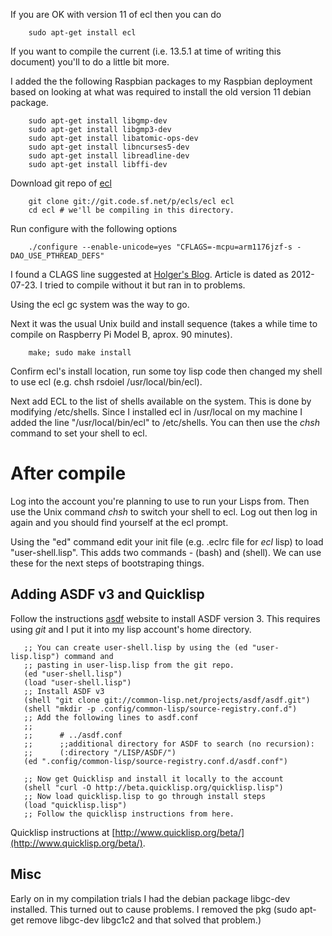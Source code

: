 If you are OK with version 11 of ecl then you can do

```shell
    sudo apt-get install ecl
```

If you want to compile the current (i.e. 13.5.1 at time of writing this document) you'll
to do a little bit more.

I added the the following Raspbian packages to my Raspbian deployment based on looking at what
was required to install the old version 11 debian package.

```shell
    sudo apt-get install libgmp-dev
    sudo apt-get install libgmp3-dev
    sudo apt-get install libatomic-ops-dev
    sudo apt-get install libncurses5-dev
    sudo apt-get install libreadline-dev
    sudo apt-get install libffi-dev
```


Download git repo of [ecl](http://ecls.sourceforge.net/download.html)

```shell
    git clone git://git.code.sf.net/p/ecls/ecl ecl
    cd ecl # we'll be compiling in this directory.
```


Run configure with the following options

```shell
    ./configure --enable-unicode=yes "CFLAGS=-mcpu=arm1176jzf-s -DAO_USE_PTHREAD_DEFS"
```

I found a CLAGS line suggested at [Holger's Blog](http://blog.hdurer.net/posts/2012/07/23_building-my-own-ecl-for-and-on-the-raspberry-pi.html). Article is dated as 2012-07-23. I tried to compile without it but ran in to problems.


Using the ecl gc system was the way to go.

Next it was the usual Unix build and install sequence (takes a while time to compile on Raspberry Pi Model B,
aprox. 90 minutes).


```shell
    make; sudo make install
```

Confirm ecl's install location, run some toy lisp code then changed my shell to use ecl (e.g. 
chsh rsdoiel /usr/local/bin/ecl).

Next add ECL to the list of shells available on the system. This is done by modifying
/etc/shells. Since I installed ecl in /usr/local on my machine I added the line "/usr/local/bin/ecl" to
/etc/shells. You can then use the _chsh_ command to set your shell to ecl.
 

# After compile

Log into the account you're planning to use to run your Lisps from.  Then use the Unix command _chsh_
to switch your shell to ecl. Log out then log in again and you should find yourself at the ecl prompt.

Using the "ed" command edit your init file (e.g. .eclrc file for _ecl_ lisp) to load "user-shell.lisp".
This adds two commands - (bash) and (shell).  We can use these for the next steps of bootstraping things.

## Adding ASDF v3 and Quicklisp

Follow the instructions [asdf](http://common-lisp.net/project/asdf/#downloads) website to install ASDF version 3.
This requires using _git_ and I put it into my lisp account's home directory.

```shell
   ;; You can create user-shell.lisp by using the (ed "user-lisp.lisp") command and
   ;; pasting in user-lisp.lisp from the git repo.
   (ed "user-shell.lisp")
   (load "user-shell.lisp")
   ;; Install ASDF v3
   (shell "git clone git://common-lisp.net/projects/asdf/asdf.git")
   (shell "mkdir -p .config/common-lisp/source-registry.conf.d")
   ;; Add the following lines to asdf.conf
   ;;
   ;;      # ../asdf.conf
   ;;      ;;additional directory for ASDF to search (no recursion):
   ;;      (:directory "/LISP/ASDF/")
   (ed ".config/common-lisp/source-registry.conf.d/asdf.conf")
   
   ;; Now get Quicklisp and install it locally to the account
   (shell "curl -O http://beta.quicklisp.org/quicklisp.lisp")
   ;; Now load quicklisp.lisp to go through install steps
   (load "quicklisp.lisp")
   ;; Follow the quicklisp instructions from here.
```

Quicklisp instructions at [http://www.quicklisp.org/beta/](http://www.quicklisp.org/beta/).


## Misc 

Early on in my compilation trials I had the debian package libgc-dev installed. This turned out to cause problems.
I removed the pkg (sudo apt-get remove libgc-dev libgc1c2 and that solved that problem.)
